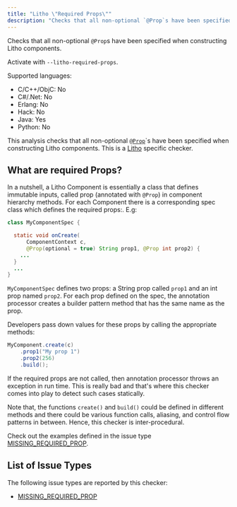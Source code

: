 ```yaml
---
title: "Litho \"Required Props\""
description: "Checks that all non-optional `@Prop`s have been specified when constructing Litho components."
---
```


Checks that all non-optional `@Prop`s have been specified when constructing Litho components.

Activate with `--litho-required-props`.

Supported languages:

- C/C++/ObjC: No
- C#/.Net: No
- Erlang: No
- Hack: No
- Java: Yes
- Python: No

This analysis checks that all non-optional [`@Prop`](https://fblitho.com/docs/props)`s have been specified when constructing Litho components. This is a [Litho](https://fblitho.com/) specific checker.

## What are required Props?

In a nutshell, a Litho Component is essentially a class that defines immutable inputs, called prop (annotated with `@Prop`) in component hierarchy methods. For each Component there is a corresponding spec class which defines the required props:. E.g:

```java
class MyComponentSpec {

  static void onCreate(
      ComponentContext c,
      @Prop(optional = true) String prop1, @Prop int prop2) {
    ...
  }
  ...
}
```

`MyComponentSpec` defines two props: a String prop called `prop1` and an int prop named `prop2`. For each prop defined on the spec, the annotation processor creates a builder pattern method that has the same name as the prop.

Developers pass down values for these props by calling the appropriate methods:

```java
MyComponent.create(c)
    .prop1("My prop 1")
    .prop2(256)
    .build();
```

If the required props are not called, then annotation processor throws an exception in run time. This is really bad and that's where this checker comes into play to detect such cases statically.

Note that, the functions `create()` and `build()` could be defined in different methods and there could be various function calls, aliasing, and control flow patterns in between. Hence, this checker is inter-procedural.

Check out the examples defined in the issue type [MISSING_REQUIRED_PROP](/docs/next/all-issue-types#missing_required_prop).

## List of Issue Types

The following issue types are reported by this checker:

- [MISSING_REQUIRED_PROP](/docs/next/all-issue-types#missing_required_prop)
